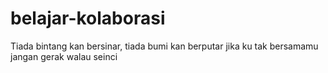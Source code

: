 # belajar-kolaborasi
Tiada bintang kan bersinar, tiada bumi kan berputar
jika ku tak bersamamu
jangan gerak walau seinci

